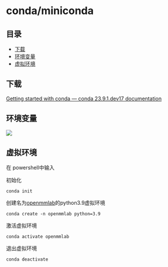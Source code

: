 # conda/miniconda

## 目录

-   [下载](#下载)
-   [环境变量](#环境变量)
-   [虚拟环境](#虚拟环境)

## 下载

[Getting started with conda — conda 23.9.1.dev17 documentation](https://conda.io/projects/conda/en/latest/user-guide/getting-started.html "Getting started with conda — conda 23.9.1.dev17 documentation")

## 环境变量

![](image_LVH8Z4JRZA.png)

## 虚拟环境

在 powershell中输入

初始化

```
conda init

```

创建名为[openmmlab](https://so.csdn.net/so/search?q=openmmlab\&spm=1001.2101.3001.7020 "openmmlab")的python3.9虚拟环境

```
conda create -n openmmlab python=3.9

```

激活虚拟环境

```
conda activate openmmlab

```

退出虚拟环境

```
conda deactivate

```
